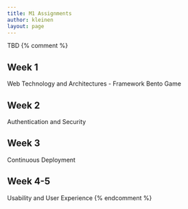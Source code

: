 ```yaml
---
title: M1 Assignments
author: kleinen
layout: page
---
```

TBD
{% comment %}
## Week 1

Web Technology and Architectures - Framework Bento Game

## Week 2

Authentication and Security

## Week 3

Continuous Deployment

## Week 4-5

Usability and User Experience
{% endcomment %}
